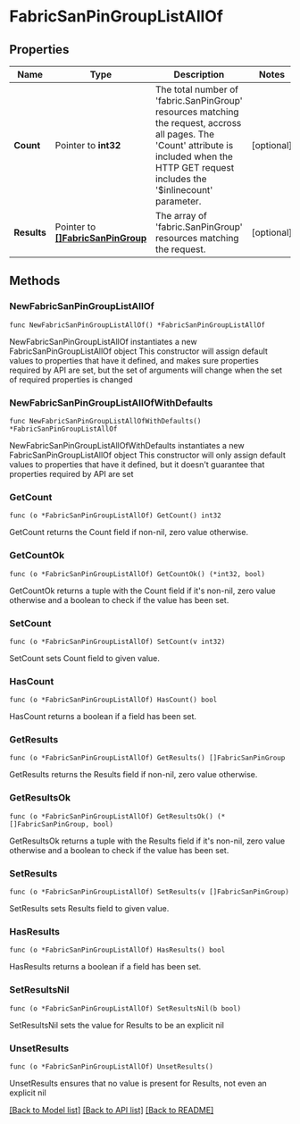 # FabricSanPinGroupListAllOf

## Properties

Name | Type | Description | Notes
------------ | ------------- | ------------- | -------------
**Count** | Pointer to **int32** | The total number of &#39;fabric.SanPinGroup&#39; resources matching the request, accross all pages. The &#39;Count&#39; attribute is included when the HTTP GET request includes the &#39;$inlinecount&#39; parameter. | [optional] 
**Results** | Pointer to [**[]FabricSanPinGroup**](FabricSanPinGroup.md) | The array of &#39;fabric.SanPinGroup&#39; resources matching the request. | [optional] 

## Methods

### NewFabricSanPinGroupListAllOf

`func NewFabricSanPinGroupListAllOf() *FabricSanPinGroupListAllOf`

NewFabricSanPinGroupListAllOf instantiates a new FabricSanPinGroupListAllOf object
This constructor will assign default values to properties that have it defined,
and makes sure properties required by API are set, but the set of arguments
will change when the set of required properties is changed

### NewFabricSanPinGroupListAllOfWithDefaults

`func NewFabricSanPinGroupListAllOfWithDefaults() *FabricSanPinGroupListAllOf`

NewFabricSanPinGroupListAllOfWithDefaults instantiates a new FabricSanPinGroupListAllOf object
This constructor will only assign default values to properties that have it defined,
but it doesn't guarantee that properties required by API are set

### GetCount

`func (o *FabricSanPinGroupListAllOf) GetCount() int32`

GetCount returns the Count field if non-nil, zero value otherwise.

### GetCountOk

`func (o *FabricSanPinGroupListAllOf) GetCountOk() (*int32, bool)`

GetCountOk returns a tuple with the Count field if it's non-nil, zero value otherwise
and a boolean to check if the value has been set.

### SetCount

`func (o *FabricSanPinGroupListAllOf) SetCount(v int32)`

SetCount sets Count field to given value.

### HasCount

`func (o *FabricSanPinGroupListAllOf) HasCount() bool`

HasCount returns a boolean if a field has been set.

### GetResults

`func (o *FabricSanPinGroupListAllOf) GetResults() []FabricSanPinGroup`

GetResults returns the Results field if non-nil, zero value otherwise.

### GetResultsOk

`func (o *FabricSanPinGroupListAllOf) GetResultsOk() (*[]FabricSanPinGroup, bool)`

GetResultsOk returns a tuple with the Results field if it's non-nil, zero value otherwise
and a boolean to check if the value has been set.

### SetResults

`func (o *FabricSanPinGroupListAllOf) SetResults(v []FabricSanPinGroup)`

SetResults sets Results field to given value.

### HasResults

`func (o *FabricSanPinGroupListAllOf) HasResults() bool`

HasResults returns a boolean if a field has been set.

### SetResultsNil

`func (o *FabricSanPinGroupListAllOf) SetResultsNil(b bool)`

 SetResultsNil sets the value for Results to be an explicit nil

### UnsetResults
`func (o *FabricSanPinGroupListAllOf) UnsetResults()`

UnsetResults ensures that no value is present for Results, not even an explicit nil

[[Back to Model list]](../README.md#documentation-for-models) [[Back to API list]](../README.md#documentation-for-api-endpoints) [[Back to README]](../README.md)


